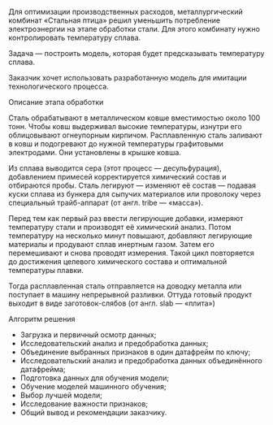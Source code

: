  Для оптимизации производственных расходов, металлургический комбинат «Стальная птица» решил уменьшить потребление электроэнергии на этапе обработки стали. Для этого комбинату нужно контролировать температуру сплава.

Задача — построить модель, которая будет предсказывать температуру сплава.

Заказчик хочет использовать разработанную модель для имитации технологического процесса.

Описание этапа обработки

Сталь обрабатывают в металлическом ковше вместимостью около 100 тонн. Чтобы ковш выдерживал высокие температуры, изнутри его облицовывают огнеупорным кирпичом. Расплавленную сталь заливают в ковш и подогревают до нужной температуры графитовыми электродами. Они установлены в крышке ковша.

Из сплава выводится сера (этот процесс — десульфурация), добавлением примесей корректируется химический состав и отбираются пробы. Сталь легируют — изменяют её состав — подавая куски сплава из бункера для сыпучих материалов или проволоку через специальный трайб-аппарат (от англ. tribe — «масса»).

Перед тем как первый раз ввести легирующие добавки, измеряют температуру стали и производят её химический анализ. Потом температуру на несколько минут повышают, добавляют легирующие материалы и продувают сплав инертным газом. Затем его перемешивают и снова проводят измерения. Такой цикл повторяется до достижения целевого химического состава и оптимальной температуры плавки.

Тогда расплавленная сталь отправляется на доводку металла или поступает в машину непрерывной разливки. Оттуда готовый продукт выходит в виде заготовок-слябов (от англ. slab — «плита»)


Алгоритм решения

- Загрузка и первичный осмотр данных;
- Исследовательский анализ и предобработка данных;
- Объединение выбранных признаков в один датафрейм по ключу;
- Исследовательский анализ и предобработка данных объединённого датафрейма;
- Подготовка данных для обучения модели;
- Обучение моделей машинного обучения;
- Выбор лучшей модели;
- Исследование важности признаков;
- Общий вывод и рекомендации заказчику.

